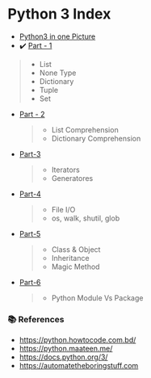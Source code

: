 # Python 3 Index

* [Python3 in one Picture](https://github.com/aminul788/NSL-RAShip-Programm/blob/main/Deep-Learning-Guide/Python3/python3_in_one_pic.png)
*  :heavy_check_mark: [Part - 1](https://github.com/aminul788/NSL-RAShip-Programm/blob/main/Deep-Learning-Guide/Python3/python3_intro_part_1.ipynb)
  >* List
  >* None Type
  >* Dictionary
  >* Tuple
  >* Set

* [Part - 2]()
   >* List Comprehension
   >* Dictionary Comprehension

* [Part-3]()
  >* Iterators
  >* Generatores

* [Part-4]()
  >* File I/O
  >* os, walk, shutil, glob

* [Part-5]()
  >* Class & Object
  >* Inheritance
  >* Magic Method

* [Part-6]()
  >* Python Module Vs Package
  
###  :books: References
  * https://python.howtocode.com.bd/
  * https://python.maateen.me/
  * https://docs.python.org/3/
  * https://automatetheboringstuff.com

